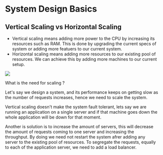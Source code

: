 # System Design Basics

## Vertical Scaling vs Horizontal Scaling

* Vertical scaling means adding more power to the CPU by increasing its resources such as RAM. This is done
by upgrading the current specs of system or adding more featuers to our current system.
* Horizontal scaling means adding more resources to our existing pool of resources. We can achieve this by adding more machines to our current setup.

![](https://github.com/jaiswalpuru/ALGO_DS_SD/blob/main/system_design/static/img/vs_hs.jpg)

What is the need for scaling ?

Let's say we design a system, and its performance keeps on getting slow as the number of requests increases, hence we need to scale the system.

Vertical scaling doesn't make the system fault tolerant, lets say we are running an application on a single server and if that machine goes down the whole application will be down for that moment.

Another is solution is to increase the amount of servers, this will decrease the amount of requests coming to one server and increasing the throughput. By doing we need not restart the system afrer adding any server to the existing pool of resources. To segregate the requests, equally to each of the application server, we need to add a load balancer.
